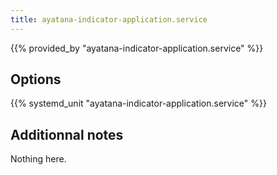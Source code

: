 ```yaml
---
title: ayatana-indicator-application.service
---
```


{{% provided_by "ayatana-indicator-application.service" %}}

## Options

{{% systemd_unit "ayatana-indicator-application.service" %}}

## Additionnal notes

Nothing here.